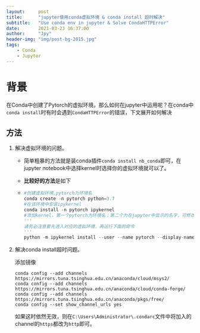 ```yaml
---
layout:     post
title:      "jupyter使用conda虚拟环境 & conda install 超时解决"
subtitle:   "Use conda env in jupyter & Solve CondaHTTPError"
date:       2021-03-23 16:37:00
author:     "Jpy"
header-img: "img/post-bg-2015.jpg"
tags:
    - Conda
    - Jupyter
---
```


# 背景

在Conda中创建了Pytorch的虚拟环境，那么如何在jupyter中运用呢？在conda中`conda install`时有时会遇到`CondaHTTPError`的错误，下文展开如何解决

## 方法

1. 解决虚拟环境的问题。

   * 简单粗暴的方法就是装conda插件`conda install nb_conda`即可，在jupyter notebook中选择kernel时选择你的虚拟环境就可以了。

   * **比较好的方法**是如下

   * ```python
     #创建虚拟环境,pytorch为环境名
     conda create -n pytorch python=3.7
     #在该环境中安装ipykernel
     conda install -n pytorch ipykernel
     #添加kernel，第一个pytorch为环境名；第二个为在jupyter中显示的名字，可修改
     '''
     请务必注意要先进入对应的虚拟环境，再运行下面的命令
     '''
     python -m ipykernel install --user --name pytorch --display-name "pytorch"
     ```
     
     

2. 解决conda install超时问题。

   添加镜像

   ```
   conda config --add channels https://mirrors.tuna.tsinghua.edu.cn/anaconda/cloud/msys2/
   conda config --add channels https://mirrors.tuna.tsinghua.edu.cn/anaconda/cloud/conda-forge/
   conda config --add channels https://mirrors.tuna.tsinghua.edu.cn/anaconda/pkgs/free/
   conda config --set show_channel_urls yes
   ```

   如果这时依然无效，则在`C:\Users\Administrator\.condarc`文件中将加入的channel的`https`都改为`http`即可。

